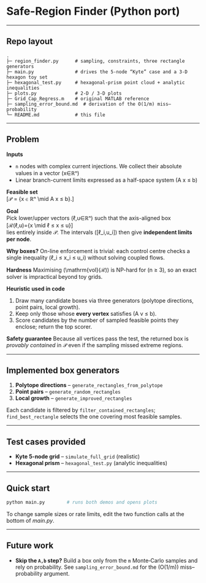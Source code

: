 
# Safe-Region Finder (Python port)
---
## Repo layout
```
.
├─ region_finder.py      # sampling, constraints, three rectangle generators
├─ main.py               # drives the 5-node “Kyte” case and a 3-D hexagon toy set
├─ hexagonal_test.py     # hexagonal-prism point cloud + analytic inequalities
├─ plots.py              # 2-D / 3-D plots
├─ Grid_Cap_Regress.m    # original MATLAB reference
├─ sampling_error_bound.md  # derivation of the O(1/m) miss–probability
└─ README.md             # this file
```

---
## Problem

**Inputs**  
* `n` nodes with complex current injections. We collect their absolute values in a vector \(x∈ℝⁿ\)  
* Linear branch-current limits expressed as a half-space system \(A x ≤ b\)

**Feasible set**  
\[𝒫 = \{x ∈ ℝⁿ \mid A x ≤ b\}.\]

**Goal**  
Pick lower/upper vectors \(ℓ,u∈ℝⁿ\) such that the axis-aligned box  
\[ℛ(ℓ,u)=\{x \mid ℓ ≤ x ≤ u\}\]  
lies entirely inside 𝒫.  The intervals \([ℓ_i,u_i]\) then give **independent limits per node**.

**Why boxes?**  On-line enforcement is trivial: each control centre checks a single inequality \(ℓ_i ≤ x_i ≤ u_i\) without solving coupled flows.

**Hardness**  Maximising \(\mathrm{vol}(ℛ)\) is NP-hard for \(n ≥ 3\), so an exact solver is impractical beyond toy grids.

**Heuristic used in code**  
1. Draw many candidate boxes via three generators (polytope directions, point pairs, local growth).  
2. Keep only those whose **every vertex** satisfies \(A v ≤ b\).  
3. Score candidates by the number of sampled feasible points they enclose; return the top scorer.

**Safety guarantee**  Because all vertices pass the test, the returned box is *provably contained* in 𝒫 even if the sampling missed extreme regions.

---
## Implemented box generators
1. **Polytope directions** – `generate_rectangles_from_polytope`
2. **Point pairs** – `generate_random_rectangles`
3. **Local growth** – `generate_improved_rectangles`

Each candidate is filtered by `filter_contained_rectangles`; `find_best_rectangle` selects the one covering most feasible samples.

---
## Test cases provided
* **Kyte 5-node grid** – `simulate_full_grid` (realistic)
* **Hexagonal prism** – `hexagonal_test.py` (analytic inequalities)

---
## Quick start
```bash
python main.py        # runs both demos and opens plots
```
To change sample sizes or rate limits, edit the two function calls at the bottom of *main.py*.

---
## Future work
- **Skip the `A,b` step?**  Build a box only from the `m` Monte‑Carlo samples and rely on probability.  See `sampling_error_bound.md` for the \(O(1/m)\) miss–probability argument.
